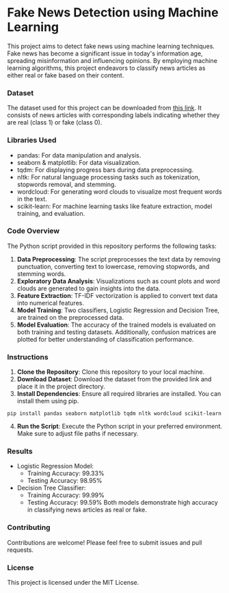 # Fake News Detection using Machine Learning
This project aims to detect fake news using machine learning techniques. Fake news has become a significant issue in today's information age, spreading misinformation and influencing opinions. By employing machine learning algorithms, this project endeavors to classify news articles as either real or fake based on their content.

### Dataset
The dataset used for this project can be downloaded from [this link](https://drive.google.com/file/d/1q5jpI5M1EA9x3YPrLupmiu3gffkmGlHj/view). It consists of news articles with corresponding labels indicating whether they are real (class 1) or fake (class 0).

### Libraries Used
- pandas: For data manipulation and analysis.
- seaborn & matplotlib: For data visualization.
- tqdm: For displaying progress bars during data preprocessing.
- nltk: For natural language processing tasks such as tokenization, stopwords removal, and stemming.
- wordcloud: For generating word clouds to visualize most frequent words in the text.
- scikit-learn: For machine learning tasks like feature extraction, model training, and evaluation.

### Code Overview
The Python script provided in this repository performs the following tasks:

1. **Data Preprocessing**: The script preprocesses the text data by removing punctuation, converting text to lowercase, removing stopwords, and stemming words.
2. **Exploratory Data Analysis**: Visualizations such as count plots and word clouds are generated to gain insights into the data.
3. **Feature Extraction**: TF-IDF vectorization is applied to convert text data into numerical features.
4. **Model Training**: Two classifiers, Logistic Regression and Decision Tree, are trained on the preprocessed data.
5. **Model Evaluation**: The accuracy of the trained models is evaluated on both training and testing datasets. Additionally, confusion matrices are plotted for better understanding of classification performance.

### Instructions
1. **Clone the Repository**: Clone this repository to your local machine.
2. **Download Dataset**: Download the dataset from the provided link and place it in the project directory.
3. **Install Dependencies**: Ensure all required libraries are installed. You can install them using pip.
```
pip install pandas seaborn matplotlib tqdm nltk wordcloud scikit-learn
```
4. **Run the Script**: Execute the Python script in your preferred environment. Make sure to adjust file paths if necessary.

### Results
- Logistic Regression Model:
   - Training Accuracy: 99.33%
   - Testing Accuracy: 98.95%
- Decision Tree Classifier:
   - Training Accuracy: 99.99%
   - Testing Accuracy: 99.59%
Both models demonstrate high accuracy in classifying news articles as real or fake.

### Contributing
Contributions are welcome! Please feel free to submit issues and pull requests.

### License
This project is licensed under the MIT License.
